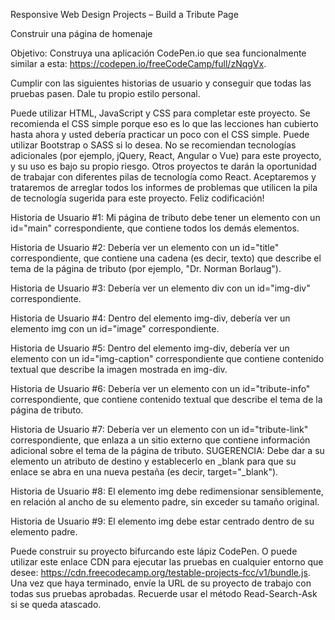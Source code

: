 Responsive Web Design Projects – Build a Tribute Page

 Construir una página de homenaje

Objetivo: 
	Construya una aplicación CodePen.io que sea funcionalmente similar a esta: https://codepen.io/freeCodeCamp/full/zNqgVx.

Cumplir con las siguientes historias de usuario y conseguir que todas las pruebas pasen. Dale tu propio estilo personal.

Puede utilizar HTML, JavaScript y CSS para completar este proyecto. Se recomienda el CSS simple porque eso es lo que las lecciones han cubierto hasta ahora y usted debería practicar un poco con el CSS simple. Puede utilizar Bootstrap o SASS si lo desea. No se recomiendan tecnologías adicionales (por ejemplo, jQuery, React, Angular o Vue) para este proyecto, y su uso es bajo su propio riesgo. Otros proyectos te darán la oportunidad de trabajar con diferentes pilas de tecnología como React. Aceptaremos y trataremos de arreglar todos los informes de problemas que utilicen la pila de tecnología sugerida para este proyecto. Feliz codificación!

Historia de Usuario #1: Mi página de tributo debe tener un elemento con un id="main" correspondiente, que contiene todos los demás elementos.

Historia de Usuario #2: Debería ver un elemento con un id="title" correspondiente, que contiene una cadena (es decir, texto) que describe el tema de la página de tributo (por ejemplo, "Dr. Norman Borlaug").

Historia de Usuario #3: Debería ver un elemento div con un id="img-div" correspondiente.

Historia de Usuario #4: Dentro del elemento img-div, debería ver un elemento img con un id="image" correspondiente.

Historia de Usuario #5: Dentro del elemento img-div, debería ver un elemento con un id="img-caption" correspondiente que contiene contenido textual que describe la imagen mostrada en img-div.

Historia de Usuario #6: Debería ver un elemento con un id="tribute-info" correspondiente, que contiene contenido textual que describe el tema de la página de tributo.

Historia de Usuario #7: Debería ver un elemento con un id="tribute-link" correspondiente, que enlaza a un sitio externo que contiene información adicional sobre el tema de la página de tributo. SUGERENCIA: Debe dar a su elemento un atributo de destino y establecerlo en _blank para que su enlace se abra en una nueva pestaña (es decir, target="_blank").

Historia de Usuario #8: El elemento img debe redimensionar sensiblemente, en relación al ancho de su elemento padre, sin exceder su tamaño original.

Historia de Usuario #9: El elemento img debe estar centrado dentro de su elemento padre.

Puede construir su proyecto bifurcando este lápiz CodePen. O puede utilizar este enlace CDN para ejecutar las pruebas en cualquier entorno que desee: https://cdn.freecodecamp.org/testable-projects-fcc/v1/bundle.js.
Una vez que haya terminado, envíe la URL de su proyecto de trabajo con todas sus pruebas aprobadas.
Recuerde usar el método Read-Search-Ask si se queda atascado.

